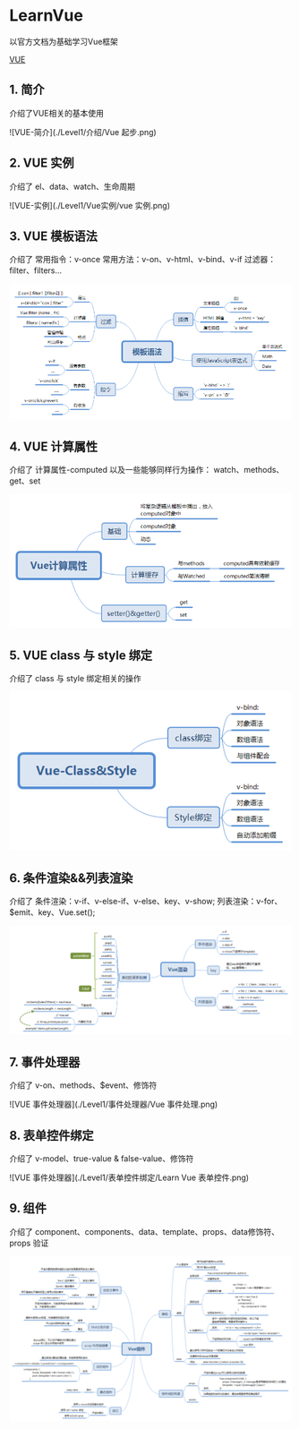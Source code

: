 # LearnVue

以官方文档为基础学习Vue框架

[VUE](http://cn.vuejs.org/v2/guide/installation.html)

## 1. 简介

介绍了VUE相关的基本使用

![VUE-简介](./Level1/介绍/Vue 起步.png)

## 2. VUE 实例

介绍了 el、data、watch、生命周期

![VUE-实例](./Level1/Vue实例/vue 实例.png)

## 3. VUE 模板语法

介绍了 常用指令：v-once 常用方法：v-on、v-html、v-bind、v-if 过滤器：filter、filters...

![VUE-实例](./Level1/模板语法/模板语法.png)

## 4. VUE 计算属性

介绍了 计算属性-computed 以及一些能够同样行为操作： watch、methods、get、set

![VUE-计算属性](./Level1/计算属性/Vue计算属性.png)

## 5. VUE class 与 style 绑定

介绍了 class 与 style 绑定相关的操作

![VUE Class&Style](./Level1/Class和Style绑定/Vue-Class&Style.png)

## 6. 条件渲染&&列表渲染

介绍了
条件渲染：v-if、v-else-if、v-else、key、v-show;
列表渲染：v-for、$emit、key、Vue.set();

![VUE 条件渲染&&列表渲染](./Level1/条件渲染和列表渲染/条件渲染和列表渲染.png)

## 7. 事件处理器

介绍了 v-on、methods、$event、修饰符

![VUE 事件处理器](./Level1/事件处理器/Vue 事件处理.png)

## 8. 表单控件绑定

介绍了 v-model、true-value & false-value、修饰符

![VUE 事件处理器](./Level1/表单控件绑定/Learn Vue 表单控件.png)

## 9. 组件

介绍了 component、components、data、template、props、data修饰符、props 验证

![VUE 事件处理器](./Level1/组件/Vue组件.png)


